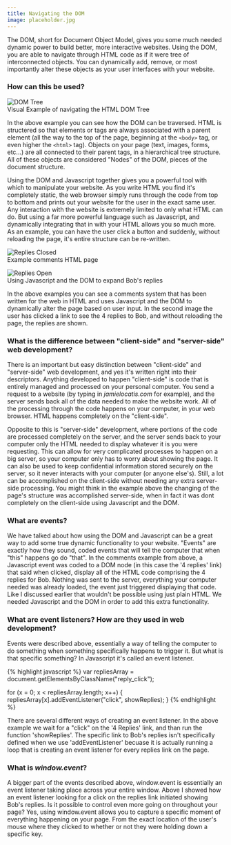 ```yaml
---
title: Navigating the DOM
image: placeholder.jpg
---
```


The DOM, short for Document Object Model, gives you some much needed dynamic power to build better, more interactive websites. Using the DOM, you are able to navigate through HTML code as if it were tree of interconnected objects. You can dynamically add, remove, or most importantly alter these objects as your user interfaces with your website.

### How can this be used?

<div class="img-container"><img src="{{ "/assets/images/DOM/pic_html_tree.gif" | relative_url }}" alt="DOM Tree" class="article-image"></div>
<div class="img-container img-caption">Visual Example of navigating the HTML DOM Tree</div>

In the above example you can see how the DOM can be traversed. HTML is structered so that elements or tags are always associated with a parent element (all the way to the top of the page, beginning at the `<body>` tag, or even higher the `<html>` tag). Objects on your page (text, images, forms, etc...) are all connected to their parent tags, in a hierarchical tree structure. All of these objects are considered "Nodes" of the DOM, pieces of the document structure.

Using the DOM and Javascript together gives you a powerful tool with which to manipulate your website. As you write HTML you find it's completely static, the web browser simply runs through the code from top to bottom and prints out your website for the user in the exact same user. Any interaction with the website is extremely limited to only what HTML can do. But using a far more powerful language such as Javascript, and dynamically integrating that in with your HTML allows you so much more. As an example, you can have the user click a button and suddenly, without reloading the page, it's entire structure can be re-written.

<div class="img-container"><img src="{{ "/assets/images/DOM/comments1.png" | relative_url }}" alt="Replies Closed" class="article-image"></div>
<div class="img-container img-caption">Example comments HTML page</div>
<p></p>
<div class="img-container"><img src="{{ "/assets/images/DOM/comments2.png" | relative_url }}" alt="Replies Open" class="article-image"></div>
<div class="img-container img-caption">Using Javascript and the DOM to expand Bob's replies</div>

In the above examples you can see a comments system that has been written for the web in HTML and uses Javascript and the DOM to dynamically alter the page based on user input. In the second image the user has clicked a link to see the 4 replies to Bob, and without reloading the page, the replies are shown.

### What is the difference between "client-side" and "server-side" web development?

There is an important but easy distinction between "client-side" and "server-side" web development, and yes it's written right into their descriptors. Anything developed to happen "client-side" is code that is entirely managed and processed on your personal computer. You send a request to a website (by typing in _jamielocatis.com_ for example), and the server sends back all of the data needed to make the website work. All of the processing through the code happens on your computer, in your web browser. HTML happens completely on the "client-side".

Opposite to this is "server-side" development, where portions of the code are processed completely on the server, and the server sends back to your computer only the HTML needed to display whatever it is you were requesting. This can allow for very complicated processes to happen on a big server, so your computer only has to worry about showing the page. It can also be used to keep confidential information stored securely on the server, so it never interacts with your computer (or anyone else's). Still, a lot can be accomplished on the client-side without needing any extra server-side processing. You might think in the example above the changing of the page's structure was accomplished server-side, when in fact it was dont completely on the client-side using Javascript and the DOM.

### What are events?

We have talked about how using the DOM and Javascript can be a great way to add some true dynamic functionality to your website. "Events" are exactly how they sound, coded events that will tell the computer that when "this" happens go do "that". In the comments example from above, a Javascript event was coded to a DOM node (in this case the '4 replies' link) that said when clicked, display all of the HTML code comprising the 4 replies for Bob. Nothing was sent to the server, everything your computer needed was already loaded, the event just triggered displaying that code. Like I discussed earlier that wouldn't be possible using just plain HTML. We needed Javascript and the DOM in order to add this extra functionality.

### What are event listeners? How are they used in web development?

Events were described above, essentially a way of telling the computer to do something when something specifically happens to trigger it. But what is that specific something? In Javascript it's called an event listener.

{% highlight javascript %}
var repliesArray = document.getElementsByClassName("reply_click");

for (x = 0; x < repliesArray.length; x++) {
  repliesArray[x].addEventListener("click", showReplies);
}
{% endhighlight %}

There are several different ways of creating an event listener. In the above example we wait for a "click" on the '4 Replies' link, and than run the function 'showReplies'. The specific link to Bob's replies isn't specifically defined when we use 'addEventListener' becuase it is actually running a loop that is creating an event listener for every replies link on the page.

### What is _window.event_?

A bigger part of the events described above, window.event is essentially an event listener taking place across your entire window. Above I showed how an event listener looking for a click on the replies link initiated showing Bob's replies. Is it possible to control even more going on throughout your page? Yes, using window.event allows you to capture a specific moment of everything happening on your page. From the exact location of the user's mouse where they clicked to whether or not they were holding down a specific key.